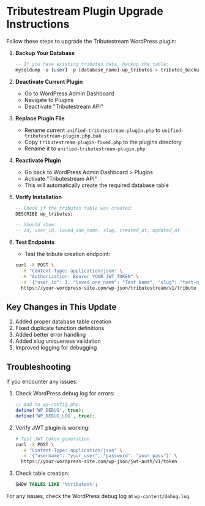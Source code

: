 # Tributestream Plugin Upgrade Instructions

Follow these steps to upgrade the Tributestream WordPress plugin:

1. **Backup Your Database**
   ```sql
   -- If you have existing tributes data, backup the table:
   mysqldump -u [user] -p [database_name] wp_tributes > tributes_backup.sql
   ```

2. **Deactivate Current Plugin**
   - Go to WordPress Admin Dashboard
   - Navigate to Plugins
   - Deactivate "Tributestream API"

3. **Replace Plugin File**
   - Rename current `unified-tributestream-plugin.php` to `unified-tributestream-plugin.php.bak`
   - Copy `tributestream-plugin-fixed.php` to the plugins directory
   - Rename it to `unified-tributestream-plugin.php`

4. **Reactivate Plugin**
   - Go back to WordPress Admin Dashboard > Plugins
   - Activate "Tributestream API"
   - This will automatically create the required database table

5. **Verify Installation**
   ```sql
   -- Check if the tributes table was created:
   DESCRIBE wp_tributes;
   
   -- Should show:
   -- id, user_id, loved_one_name, slug, created_at, updated_at
   ```

6. **Test Endpoints**
   - Test the tribute creation endpoint:
   ```bash
   curl -X POST \
     -H "Content-Type: application/json" \
     -H "Authorization: Bearer YOUR_JWT_TOKEN" \
     -d '{"user_id": 1, "loved_one_name": "Test Name", "slug": "test-name"}' \
     https://your-wordpress-site.com/wp-json/tributestream/v1/tribute
   ```

## Key Changes in This Update

1. Added proper database table creation
2. Fixed duplicate function definitions
3. Added better error handling
4. Added slug uniqueness validation
5. Improved logging for debugging

## Troubleshooting

If you encounter any issues:

1. Check WordPress debug log for errors:
   ```php
   // Add to wp-config.php:
   define('WP_DEBUG', true);
   define('WP_DEBUG_LOG', true);
   ```

2. Verify JWT plugin is working:
   ```bash
   # Test JWT token generation
   curl -X POST \
     -H "Content-Type: application/json" \
     -d '{"username": "your_user", "password": "your_pass"}' \
     https://your-wordpress-site.com/wp-json/jwt-auth/v1/token
   ```

3. Check table creation:
   ```sql
   SHOW TABLES LIKE '%tributes%';
   ```

For any issues, check the WordPress debug log at `wp-content/debug.log`

